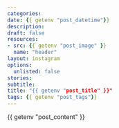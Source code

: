 ```yaml
---
categories:
date: {{ getenv "post_datetime"}}
description:
draft: false
resources:
- src: {{ getenv "post_image" }}
  name: "header"
layout: instagram
options:
  unlisted: false
stories:
subtitle:
title: "{{ getenv "post_title" }}"
tags: {{ getenv "post_tags"}}
---
```


{{ getenv "post_content" }}
